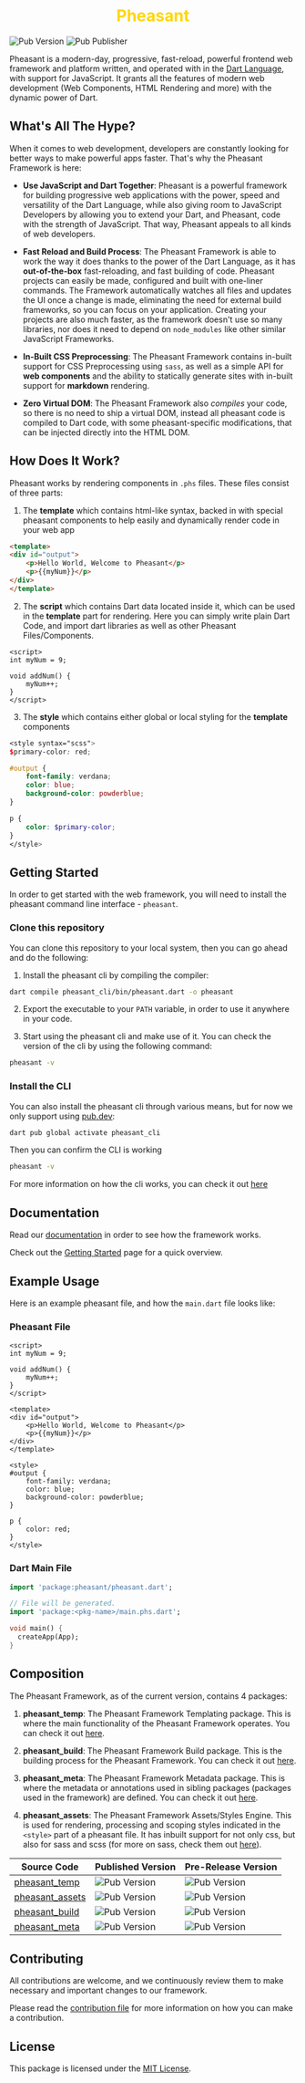 # <center><div style="color:gold">Pheasant</div></center>

![Pub Version](https://img.shields.io/pub/v/pheasant?labelColor=rgb(245%2C%20193%2C%2066)&link=https%3A%2F%2Fpub.dev%2Fpackages%2Fpheasant)  ![Pub Publisher](https://img.shields.io/pub/publisher/pheasant?labelColor=rgb(245%2C%20193%2C%2066)&link=https%3A%2F%2Fpub.dev%2Fpackages%2Fpheasant)


Pheasant is a modern-day, progressive, fast-reload, powerful frontend web framework and platform written, and operated with in the [Dart Language](https://dart.dev), with support for JavaScript. It grants all the features of modern web development (Web Components, HTML Rendering and more) with the dynamic power of Dart.

## What's All The Hype?
When it comes to web development, developers are constantly looking for better ways to make powerful apps faster. That's why the Pheasant Framework is here:

- **Use JavaScript and Dart Together**: Pheasant is a powerful framework for building progressive web applications with the power, speed and versatility of the Dart Language, while also giving room to JavaScript Developers by allowing you to extend your Dart, and Pheasant, code with the strength of JavaScript. That way, Pheasant appeals to all kinds of web developers.

- **Fast Reload and Build Process**: The Pheasant Framework is able to work the way it does thanks to the power of the Dart Language, as it has **out-of-the-box** fast-reloading, and fast building of code. Pheasant projects can easily be made, configured and built with one-liner commands. The Framework automatically watches all files and updates the UI once a change is made, eliminating the need for external build frameworks, so you can focus on your application. Creating your projects are also much faster, as the framework doesn't use so many libraries, nor does it need to depend on `node_modules` like other similar JavaScript Frameworks.

- **In-Built CSS Preprocessing**: The Pheasant Framework contains in-built support for CSS Preprocessing using `sass`, as well as a simple API for **web components** and the ability to statically generate sites with in-built support for **markdown** rendering.

- **Zero Virtual DOM**: The Pheasant Framework also *compiles* your code, so there is no need to ship a virtual DOM, instead all pheasant code is compiled to Dart code, with some pheasant-specific modifications, that can be injected directly into the HTML DOM. 

## How Does It Work?
Pheasant works by rendering components in `.phs` files. These files consist of three parts: 
1. The **template** which contains html-like syntax, backed in with special pheasant components to help easily and dynamically render code in your web app
```html
<template>
<div id="output">
    <p>Hello World, Welcome to Pheasant</p>
    <p>{{myNum}}</p>
</div>
</template>
```
2. The **script** which contains Dart data located inside it, which can be used in the **template** part for rendering. Here you can simply write plain Dart Code, and import dart libraries as well as other Pheasant Files/Components.
```
<script>
int myNum = 9;

void addNum() {
    myNum++;
}
</script>
```

3. The **style** which contains either global or local styling for the **template** components
```scss
<style syntax="scss">
$primary-color: red;

#output {
    font-family: verdana;
    color: blue;
    background-color: powderblue;
}

p {
    color: $primary-color;
}
</style>
```

## Getting Started
In order to get started with the web framework, you will need to install the pheasant command line interface - `pheasant`.

### Clone this repository
You can clone this repository to your local system, then you can go ahead and do the following:
1. Install the pheasant cli by compiling the compiler:
```bash
dart compile pheasant_cli/bin/pheasant.dart -o pheasant
```

2. Export the executable to your `PATH` variable, in order to use it anywhere in your code.

3. Start using the pheasant cli and make use of it. You can check the version of the cli by using the following command:
```bash
pheasant -v
```

### Install the CLI
You can also install the pheasant cli through various means, but for now we only support using [pub.dev](https://pub.dev):
```bash
dart pub global activate pheasant_cli
```

Then you can confirm the CLI is working
```bash
pheasant -v
```

For more information on how the cli works, you can check it out [here](pheasant_cli/README.md)

## Documentation
Read our [documentation]() in order to see how the framework works. 

Check out the [Getting Started]() page for a quick overview.

## Example Usage
Here is an example pheasant file, and how the `main.dart` file looks like:

### Pheasant File
```pheasant
<script>
int myNum = 9;

void addNum() {
    myNum++;
}
</script>

<template>
<div id="output">
    <p>Hello World, Welcome to Pheasant</p>
    <p>{{myNum}}</p>
</div>
</template>

<style>
#output {
    font-family: verdana;
    color: blue;
    background-color: powderblue;
}

p {
    color: red;
}
</style>
```

### Dart Main File
```dart
import 'package:pheasant/pheasant.dart';

// File will be generated.
import 'package:<pkg-name>/main.phs.dart';

void main() {
  createApp(App);
}
```

## Composition
The Pheasant Framework, as of the current version, contains 4 packages:
1. **pheasant_temp**: The Pheasant Framework Templating package. This is where the main functionality of the Pheasant Framework operates. You can check it out [here](https://github.com/pheasantframework/pheasant_temp).

2. **pheasant_build**: The Pheasant Framework Build package. This is the building process for the Pheasant Framework. You can check it out [here](https://github.com/pheasantframework/pheasant_build).

3. **pheasant_meta**: The Pheasant Framework Metadata package. This is where the metadata or annotations used in sibling packages (packages used in the framework) are defined. You can check it out [here](https://github.com/pheasantframework/pheasant_meta).

4. **pheasant_assets**: The Pheasant Framework Assets/Styles Engine. This is used for rendering, processing and scoping styles indicated in the `<style>` part of a pheasant file. It has inbuilt support for not only css, but also for sass and scss (for more on sass, check them out [here](https://sass-lang.com)).


| Source Code | Published Version | Pre-Release Version |
| ----------- | ----------------- | ------------------- |
| [pheasant_temp](https://pub.dev/packages/pheasant_temp) | ![Pub Version](https://img.shields.io/pub/v/pheasant_temp?link=https%3A%2F%2Fpub.dev%2Fpackages%2Fpheasant_temp) | ![Pub Version](https://img.shields.io/pub/v/pheasant_temp?link=https%3A%2F%2Fpub.dev%2Fpackages%2Fpheasant_temp) |
| [pheasant_assets](https://pub.dev/packages/pheasant_assets) | ![Pub Version](https://img.shields.io/pub/v/pheasant_assets?link=https%3A%2F%2Fpub.dev%2Fpackages%2Fpheasant_assets) | ![Pub Version](https://img.shields.io/pub/v/pheasant_assets?include_prereleases&link=https%3A%2F%2Fpub.dev%2Fpackages%2Fpheasant_assets) |
| [pheasant_build](https://pub.dev/packages/pheasant_build) | ![Pub Version](https://img.shields.io/pub/v/pheasant_build?link=https%3A%2F%2Fpub.dev%2Fpackages%2Fpheasant_build) | ![Pub Version](https://img.shields.io/pub/v/pheasant_build?include_prereleases&link=https%3A%2F%2Fpub.dev%2Fpackages%2Fpheasant_build) |
| [pheasant_meta](https://pub.dev/packages/pheasant_meta) | ![Pub Version](https://img.shields.io/pub/v/pheasant_meta?link=https%3A%2F%2Fpub.dev%2Fpackages%2Fpheasant_meta) | ![Pub Version](https://img.shields.io/pub/v/pheasant_meta?include_prereleases&link=https%3A%2F%2Fpub.dev%2Fpackages%2Fpheasant_meta) |

## Contributing
All contributions are welcome, and we continuously review them to make necessary and important changes to our framework.

Please read the [contribution file](./CONTRIBUTING.md) for more information on how you can make a contribution.

## License
This package is licensed under the [MIT License](./LICENSE).
